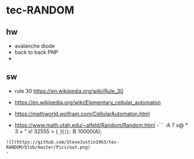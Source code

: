 # tec-RANDOM
## hw
- avalanche diode 
- back to back PNP
- 

## sw
- rule 30 https://en.wikipedia.org/wiki/Rule_30
- https://en.wikipedia.org/wiki/Elementary_cellular_automaton
- https://mathworld.wolfram.com/CellularAutomaton.html

- https://www.math.utah.edu/~alfeld/Random/Random.html
-```
:A 7 x@ * 3 + " x! 32555 > (`_`)(`|`);
:B 10000(A);
```
![](https://github.com/SteveJustin1963/tec-RANDOM/blob/master/Pics/out.png) 
- 
